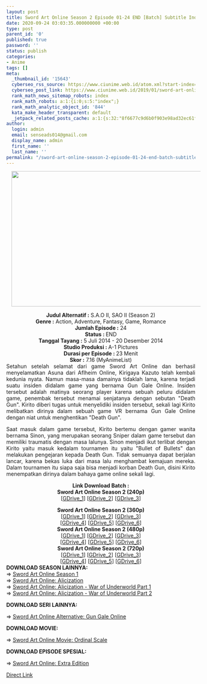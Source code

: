 ```yaml
---
layout: post
title: Sword Art Online Season 2 Episode 01-24 END [Batch] Subtitle Indonesia
date: 2020-09-24 03:03:35.000000000 +00:00
type: post
parent_id: '0'
published: true
password: ''
status: publish
categories:
- Anime
tags: []
meta:
  _thumbnail_id: '15643'
  cyberseo_rss_source: https://www.ciunime.web.id/atom.xml?start-index=3301&max-results=150
  cyberseo_post_link: https://www.ciunime.web.id/2019/01/sword-art-online-season-2-episode-01-24.html
  rank_math_news_sitemap_robots: index
  rank_math_robots: a:1:{i:0;s:5:"index";}
  rank_math_analytic_object_id: '844'
  kata_make_header_transparent: default
  _jetpack_related_posts_cache: a:1:{s:32:"8f6677c9d6b0f903e98ad32ec61f8deb";a:2:{s:7:"expires";i:1645022034;s:7:"payload";a:0:{}}}
author:
  login: admin
  email: senseads014@gmail.com
  display_name: admin
  first_name: ''
  last_name: ''
permalink: "/sword-art-online-season-2-episode-01-24-end-batch-subtitle-indonesia/"
---
```

<div class="separator" style="clear: both; text-align: center;"><a href="https://1.bp.blogspot.com/-LqJQEQIIbAU/XD7xns3bgPI/AAAAAAAAHmw/PUnXIHxRRaIHDWpeWOvUjVQqTNu6lgU0wCPcBGAYYCw/s1600/Sword%2BArt%2BOnline%2BSeason%2B2.jpg" style="margin-left: 1em; margin-right: 1em;"><img border="0" data-original-height="720" data-original-width="1280" height="360" src="{{ site.baseurl }}/assets/2020/09/Sword%2BArt%2BOnline%2BSeason%2B2.jpg" width="640" /></a></div>
<p>
<div style="text-align: center;"><b>Judul</b><b><b> Alternatif</b> :</b> S.A.O II, SAO II (Season 2)</div>
<div style="text-align: center;"><b><b>Genre :</b></b> <b></b>Action, Adventure, Fantasy, Game, Romance</div>
<div style="text-align: center;"><b>Jumlah Episode :</b> 24<br /><b>Status :&nbsp;</b>END<br /><b>Tanggal Tayang :</b> 5 Juli 2014 - 20 Desember 2014<br /><b>Studio Produksi : </b>A-1 Pictures<br /><b>Durasi per Episode :&nbsp;</b>23 Menit</div>
<div style="text-align: center;"><b>Skor :</b> 7.16 (MyAnimeList)</div>
<div style="text-align: center;"></div>
<div style="text-align: justify;">Setahun setelah selamat dari game Sword Art Online dan berhasil menyelamatkan Asuna dari Aflheim Online, Kirigaya Kazuto telah kembali kedunia nyata. Namun masa-masa damainya tidaklah lama, karena terjadi suatu insiden didalam game yang bernama Gun Gale Online. Insiden tersebut adalah matinya seorang player karena sebuah peluru didalam game, penembak tersebut menamai senjatanya dengan sebutan "Death Gun". Kirito diberi tugas untuk menyelidiki insiden tersebut, sekali lagi Kirito melibatkan dirinya dalam sebuah game VR bernama Gun Gale Online dengan niat untuk menghentikan "Death Gun".</p>
<p>Saat masuk dalam game tersebut, Kirito bertemu dengan gamer wanita bernama Sinon, yang merupakan seorang Sniper dalam game tersebut dan memiliki traumatis dengan masa lalunya. Sinon menjadi ikut terlibat dengan Kirito yaitu masuk kedalam tournamen itu yaitu "Bullet of Bullets" dan melakukan pengejaran kepada Death Gun. Tidak semuanya dapat berjalan lancar, karena bekas luka dari masa lalu menghambat kemajuan mereka. Dalam tournamen itu siapa saja bisa menjadi korban Death Gun, disini Kirito menempatkan dirinya dalam bahaya game online sekali lagi.</p></div>
<div style="text-align: justify;"></div>
<div style="text-align: justify;"></div>
<div style="text-align: center;"><b>Link Download Batch :</b></div>
<div style="text-align: center;">
<div style="text-align: center;"><b>Sword Art Online Season 2 (240p)</b></div>
<div style="text-align: center;">[<a href="https://docs.google.com/uc?export=download&amp;id=1QQQHEOUBcehm9Hyir_nM4QWFK7VYb7aS" target="_blank" rel="noopener">GDrive_1</a>] [<a href="https://drive.google.com/uc?export=download&amp;id=0B45uI5CHIhatNTgzUng0STA2TDA" target="_blank" rel="noopener">GDrive_2</a>] [<a href="https://drive.google.com/uc?id=0B-5a3c7vy9axVFJSZVVWeHZ4S1U&amp;export=download" target="_blank" rel="noopener">GDrive_3</a>]</p>
</div>
</div>
<div style="text-align: center;"><b>Sword Art Online Season 2 (360p)</b></div>
<div style="text-align: center;">[<a href="https://drive.google.com/uc?export=download&amp;id=1mRhHQMQyTWVOAOWYsap_KVJCYzml5eI2" target="_blank" rel="noopener">GDrive_1</a>] [<a href="https://drive.google.com/uc?export=download&amp;id=130R3N2-vJBxuQYNFeQ5OAjduknce-WIT" target="_blank" rel="noopener">GDrive_2</a>] [<a href="https://docs.google.com/uc?export=download&amp;id=1wmBVJl0__FcZB5J1aySOYb8vyeR229Su" target="_blank" rel="noopener">GDrive_3</a>]<br />[<a href="https://drive.google.com/uc?export=download&amp;id=1Sis9JctEjabsMJVI5fOlA28yq4bRT1Hw" target="_blank" rel="noopener">GDrive_4</a>] [<a href="https://drive.google.com/uc?export=download&amp;id=1VAYcNn-EFov_fnWkEGtCw_CQOE4SBAfk" target="_blank" rel="noopener">GDrive_5</a>] [<a href="https://drive.google.com/uc?export=download&amp;id=1HtGwlHqOdJi0p4wnTwpm-xRIrsqamW5K" target="_blank" rel="noopener">GDrive_6</a>]</div>
<div style="text-align: center;"></div>
<div style="text-align: center;"><b>Sword Art Online Season 2 (480p)</b><br />[<a href="https://drive.google.com/uc?export=download&amp;id=1tVhBlbAsYb5ZIPYpW67yotDFfmAq02n3" target="_blank" rel="noopener">GDrive_1</a>] [<a href="https://drive.google.com/uc?export=download&amp;id=1BWWjLbN2idva_5RPkZ2Sfxv2Z8yK2Ifb" target="_blank" rel="noopener">GDrive_2</a>] [<a href="https://drive.google.com/uc?export=download&amp;id=0B5BW7LrPhN9NTlBEanFRb1hnRE0" target="_blank" rel="noopener">GDrive_3</a>]<br />[<a href="https://docs.google.com/uc?export=download&amp;id=1qg3PxFXmW6NY3k8fNdmkIKUf5TGa3PgA" target="_blank" rel="noopener">GDrive_4</a>] [<a href="https://drive.google.com/uc?export=download&amp;id=14gnjyN73CD2SpPOJbsxrl2BoBRTtnH-O" target="_blank" rel="noopener">GDrive_5</a>] [<a href="https://drive.google.com/uc?export=download&amp;id=1TfrcFUi9TuQX-uf6loD-fyoaCUrQhKey" target="_blank" rel="noopener">GDrive_6</a>]</div>
<div style="text-align: center;"><b>Sword Art Online Season 2 (720p)</b><br />[<a href="https://drive.google.com/uc?export=download&amp;id=1Qh3ZZSC5BpSODE28uIo1OhK4_Y2p9gJq" target="_blank" rel="noopener">GDrive_1</a>] [<a href="https://drive.google.com/uc?export=download&amp;id=1lITLJmlavtZvyWF6ZZi9PM1F_YyNZR7q" target="_blank" rel="noopener">GDrive_2</a>] [<a href="https://drive.google.com/uc?export=download&amp;id=0B5BW7LrPhN9NNWR1ZGc0Mlo0TFk" target="_blank" rel="noopener">GDrive_3</a>]<br />[<a href="https://docs.google.com/uc?export=download&amp;id=13O1JV1cT0P72eP3HpErH42YXk-XfvsWh" target="_blank" rel="noopener">GDrive_4</a>] [<a href="https://drive.google.com/uc?export=download&amp;id=1_4-y98pejsjfmnh_fJh6dU-aGyVOCDZA" target="_blank" rel="noopener">GDrive_5</a>] [<a href="https://drive.google.com/uc?export=download&amp;id=17X_ZEOvuPbNOUtvCEYbYoIdczaMPbKMA" target="_blank" rel="noopener">GDrive_6</a>]
<div style="text-align: justify;">
<div style="text-align: justify;"></div>
<div style="text-align: justify;"><b>DOWNLOAD SEASON LAINNYA:</b></div>
<div style="text-align: justify;">=&gt;&nbsp;<a href="https://www.ciunime.web.id/2019/01/sword-art-online-season-1-episode-01-25.html" target="_blank" rel="noopener">Sword Art Online Season 1</a></div>
<div style="text-align: justify;">=&gt;&nbsp;<a href="https://www.ciunime.web.id/2019/09/sword-art-online-alicization-episode-01.html">Sword Art Online: Alicization</a><br />=&gt;&nbsp;<a href="https://www.ciunime.web.id/2019/12/sword-art-online-alicization-war-of_29.html">Sword Art Online: Alicization - War of Underworld Part 1</a></div>
<div style="text-align: justify;">=&gt;&nbsp;<a href="https://www.ciunime.web.id/2020/09/sword-art-online-alicization-war-of.html" target="_blank" rel="noopener">Sword Art Online: Alicization - War of Underworld Part 2</a></p>
<p><b style="text-align: left;">DOWNLOAD SERI LAINNYA:</b></p>
</div>
<div style="text-align: justify;">=&gt;&nbsp;<a href="https://www.ciunime.web.id/2018/10/sword-art-online-alternative-gun-gale.html" target="_blank" rel="noopener">Sword Art Online Alternative: Gun Gale Online</a></p>
<p><b>DOWNLOAD MOVIE:</b></p>
<p>=&gt;&nbsp;<a href="https://www.ciunime.web.id/2019/01/sword-art-online-movie-ordinal-scale.html" target="_blank" rel="noopener">Sword Art Online Movie: Ordinal Scale</a></p>
<p><b>DOWNLOAD EPISODE SPESIAL:</b></p>
<p>=&gt;&nbsp;<a href="https://www.ciunime.web.id/2019/07/sword-art-online-extra-edition-spesial.html" target="_blank" rel="noopener">Sword Art Online: Extra Edition</a></p>
</div>
</div>
</div>
<link rel="stylesheet" href="https://cdnjs.cloudflare.com/ajax/libs/font-awesome/4.7.0/css/font-awesome.min.css" />
<div class="divbtn"> <a href="https://handymansurrender.com/fihup8buzv?key=94550f7ce39444073321dde3b8782f97" class="btn"><i class="fa fa-download"></i> Direct Link</a> </div>
